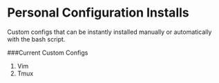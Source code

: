 # Personal Configuration Installs
Custom configs that can be instantly installed manually or automatically with the bash script.

###Current Custom Configs
1. Vim
2. Tmux


